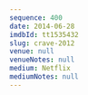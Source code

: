 ```yaml
---
sequence: 400
date: 2014-06-28
imdbId: tt1535432
slug: crave-2012
venue: null
venueNotes: null
medium: Netflix
mediumNotes: null
---
```

